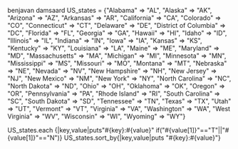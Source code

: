benjavan damsaard
 US_states = {"Alabama" => "AL", "Alaska" => "AK", "Arizona" => "AZ", "Arkansas" => "AR", "California" => "CA", "Colorado" => "CO", "Connecticut" => "CT", "Delaware" => "DE", "District of Columbia" => "DC", "Florida" => "FL", "Georgia" => "GA", "Hawaii" => "HI", "Idaho" => "ID", "Illinois" => "IL", "Indiana" => "IN", "Iowa" => "IA", "Kansas" => "KS", "Kentucky" => "KY", "Louisiana" => "LA", "Maine" => "ME", "Maryland" => "MD", "Massachusetts" => "MA", "Michigan" => "MI", "Minnesota" => "MN", "Mississippi" => "MS", "Missouri" => "MO", "Montana" => "MT", "Nebraska" => "NE", "Nevada" => "NV", "New Hampshire" => "NH", "New Jersey" => "NJ", "New Mexico" => "NM", "New York" => "NY", "North Carolina" => "NC", "North Dakota" => "ND", "Ohio" => "OH", "Oklahoma" => "OK", "Oregon" => "OR", "Pennsylvania" => "PA", "Rhode Island" => "RI", "South Carolina" => "SC", "South Dakota" => "SD", "Tennessee" => "TN", "Texas" => "TX", "Utah" => "UT", "Vermont" => "VT", "Virginia" => "VA", "Washington" => "WA", "West Virginia" => "WV", "Wisconsin" => "WI", "Wyoming" => "WY"}

 US_states.each {|key,value|puts"#{key}:#{value}" if("#{value[1]}"=="T"||"#{value[1]}"=="N")} US_states.sort_by{|key,value|puts "#{key}:#{value}"}
